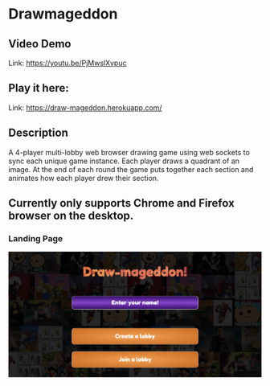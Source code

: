 # Drawmageddon

## Video Demo
Link: https://youtu.be/PjMwslXvpuc

## Play it here:
Link: https://draw-mageddon.herokuapp.com/

## Description
A 4-player multi-lobby web browser drawing game using web sockets to sync each unique game instance. Each player draws a quadrant of an image. At the end of each round the game puts together each section and animates how each player drew their section.

## Currently only supports Chrome and Firefox browser on the desktop.

### Landing Page

![App Landing Page](https://github.com/adrian-faustino/draw-mageddon/blob/master/docs/draw-mageddon-landing-view.png?raw=true)
